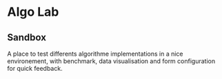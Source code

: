 # Algo Lab

## Sandbox
A place to test differents algorithme implementations in a nice environement,
with benchmark, data visualisation and form configuration for quick feedback.


